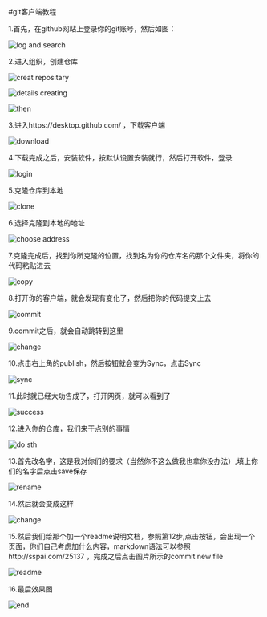 #git客户端教程

1.首先，在github网站上登录你的git账号，然后如图：

![log and search](https://github.com/head-first/about-learning/blob/master/git%20using/image/0.png)

2.进入组织，创建仓库

![creat repositary](https://github.com/head-first/about-learning/blob/master/git%20using/image/1.png)

![details creating](https://github.com/head-first/about-learning/blob/master/git%20using/image/2.png)

![then](https://github.com/head-first/about-learning/blob/master/git%20using/image/3.png)

3.进入https://desktop.github.com/ ，下载客户端

![download](https://github.com/head-first/about-learning/blob/master/git%20using/image/4.png)

4.下载完成之后，安装软件，按默认设置安装就行，然后打开软件，登录

![login](https://github.com/head-first/about-learning/blob/master/git%20using/image/5.png)

5.克隆仓库到本地

![clone](https://github.com/head-first/about-learning/blob/master/git%20using/image/6.png)

6.选择克隆到本地的地址

![choose address](https://github.com/head-first/about-learning/blob/master/git%20using/image/7.png)

7.克隆完成后，找到你所克隆的位置，找到名为你的仓库名的那个文件夹，将你的代码粘贴进去
 
![copy](https://github.com/head-first/about-learning/blob/master/git%20using/image/8.png)

8.打开你的客户端，就会发现有变化了，然后把你的代码提交上去

![commit](https://github.com/head-first/about-learning/blob/master/git%20using/image/9.png)

9.commit之后，就会自动跳转到这里

![change](https://github.com/head-first/about-learning/blob/master/git%20using/image/10.png)

10.点击右上角的publish，然后按钮就会变为Sync，点击Sync

![sync](https://github.com/head-first/about-learning/blob/master/git%20using/image/11.png)

11.此时就已经大功告成了，打开网页，就可以看到了

![success](https://github.com/head-first/about-learning/blob/master/git%20using/image/12.png)

12.进入你的仓库，我们来干点别的事情

![do sth](https://github.com/head-first/about-learning/blob/master/git%20using/image/13.png)

13.首先改名字，这是我对你们的要求（当然你不这么做我也拿你没办法）,填上你们的名字后点击save保存

![rename](https://github.com/head-first/about-learning/blob/master/git%20using/image/14.png)

14.然后就会变成这样

![change](https://github.com/head-first/about-learning/blob/master/git%20using/image/15.png)

15.然后我们给那个加一个readme说明文档，参照第12步,点击按钮，会出现一个页面，你们自己考虑加什么内容，markdown语法可以参照http://sspai.com/25137 ，完成之后点击图片所示的commit new file

![readme](https://github.com/head-first/about-learning/blob/master/git%20using/image/16.png)

16.最后效果图

![end](https://github.com/head-first/about-learning/blob/master/git%20using/image/17.png)
